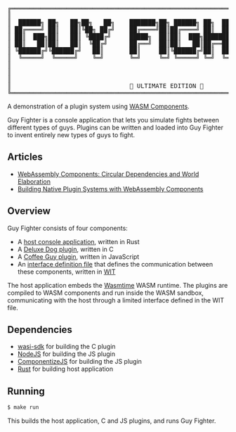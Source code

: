 <pre>
╔══════════════════════════════════════════════════════════════════════════════════════╗
║                                                                                      ║
║  ██████╗ ██╗   ██╗██╗   ██╗    ███████╗██╗ ██████╗ ██╗  ██╗████████╗███████╗██████╗  ║
║ ██╔════╝ ██║   ██║╚██╗ ██╔╝    ██╔════╝██║██╔════╝ ██║  ██║╚══██╔══╝██╔════╝██╔══██╗ ║
║ ██║  ███╗██║   ██║ ╚████╔╝     █████╗  ██║██║  ███╗███████║   ██║   █████╗  ██████╔╝ ║
║ ██║   ██║██║   ██║  ╚██╔╝      ██╔══╝  ██║██║   ██║██╔══██║   ██║   ██╔══╝  ██╔══██╗ ║
║ ╚██████╔╝╚██████╔╝   ██║       ██║     ██║╚██████╔╝██║  ██║   ██║   ███████╗██║  ██║ ║
║  ╚═════╝  ╚═════╝    ╚═╝       ╚═╝     ╚═╝ ╚═════╝ ╚═╝  ╚═╝   ╚═╝   ╚══════╝╚═╝  ╚═╝ ║
║                                                                                      ║
║                                                                                      ║ 
║                                                                                      ║
║                                🥊 ULTIMATE EDITION 🥊                               ║
╚══════════════════════════════════════════════════════════════════════════════════════╝
</pre>

A demonstration of a plugin system using [WASM Components](https://component-model.bytecodealliance.org/).

Guy Fighter is a console application that lets you simulate fights between different types of guys. Plugins can be written and loaded into Guy Fighter to invent entirely new types of guys to fight.

## Articles
- [WebAssembly Components: Circular Dependencies and World Elaboration](https://tartanllama.xyz/posts/wasm-circular-dependencies/)
- [Building Native Plugin Systems with WebAssembly Components](https://tartanlmakelama.xyz/posts/wasm-plugins/)

## Overview

Guy Fighter consists of four components:

- A [host console application](https://github.com/TartanLlama/guy-fighter/tree/main/guy-fighter), written in Rust
- A [Deluxe Dog plugin](https://github.com/TartanLlama/guy-fighter/tree/main/c-plugin), written in C
- A [Coffee Guy plugin](https://github.com/TartanLlama/guy-fighter/tree/main/js-plugin), written in JavaScript
- An [interface definition file](https://github.com/TartanLlama/guy-fighter/blob/main/guy-fighter/wit/guy-fighter.wit) that defines the communication between these components, written in [WIT](https://component-model.bytecodealliance.org/design/wit.html)

The host application embeds the [Wasmtime](https://github.com/bytecodealliance/wasmtime) WASM runtime. The plugins are compiled to WASM components and run inside the WASM sandbox, communicating with the host through a limited interface defined in the WIT file.

## Dependencies

- [wasi-sdk](https://github.com/WebAssembly/wasi-sdk) for building the C plugin
- [NodeJS](https://nodejs.org/en/download) for building the JS plugin
- [ComponentizeJS](https://github.com/bytecodealliance/ComponentizeJS) for building the JS plugin
- [Rust](https://www.rust-lang.org/tools/install) for building host application

## Running

```bash
$ make run
```

This builds the host application, C and JS plugins, and runs Guy Fighter.

